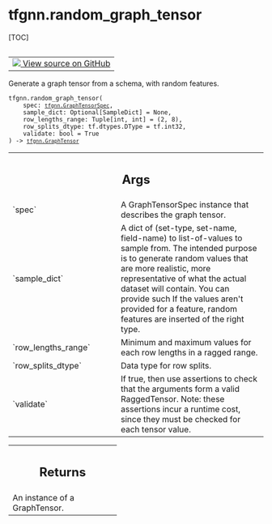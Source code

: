 # tfgnn.random_graph_tensor

[TOC]

<!-- Insert buttons and diff -->

<table class="tfo-notebook-buttons tfo-api nocontent" align="left">
<td>
  <a target="_blank" href="https://github.com/tensorflow/gnn/tree/master/tensorflow_gnn/graph/graph_tensor_random.py#L132-L225">
    <img src="https://www.tensorflow.org/images/GitHub-Mark-32px.png" />
    View source on GitHub
  </a>
</td>
</table>



Generate a graph tensor from a schema, with random features.

<pre class="devsite-click-to-copy prettyprint lang-py tfo-signature-link">
<code>tfgnn.random_graph_tensor(
    spec: <a href="../tfgnn/GraphTensorSpec.md"><code>tfgnn.GraphTensorSpec</code></a>,
    sample_dict: Optional[SampleDict] = None,
    row_lengths_range: Tuple[int, int] = (2, 8),
    row_splits_dtype: tf.dtypes.DType = tf.int32,
    validate: bool = True
) -> <a href="../tfgnn/GraphTensor.md"><code>tfgnn.GraphTensor</code></a>
</code></pre>



<!-- Placeholder for "Used in" -->


<!-- Tabular view -->
 <table class="responsive fixed orange">
<colgroup><col width="214px"><col></colgroup>
<tr><th colspan="2"><h2 class="add-link">Args</h2></th></tr>

<tr>
<td>
`spec`
</td>
<td>
A GraphTensorSpec instance that describes the graph tensor.
</td>
</tr><tr>
<td>
`sample_dict`
</td>
<td>
A dict of (set-type, set-name, field-name) to list-of-values to
sample from. The intended purpose is to generate random values that are
more realistic, more representative of what the actual dataset will
contain. You can provide such If the values aren't provided for a feature,
random features are inserted of the right type.
</td>
</tr><tr>
<td>
`row_lengths_range`
</td>
<td>
Minimum and maximum values for each row lengths in a
ragged range.
</td>
</tr><tr>
<td>
`row_splits_dtype`
</td>
<td>
Data type for row splits.
</td>
</tr><tr>
<td>
`validate`
</td>
<td>
If true, then use assertions to check that the arguments form a
valid RaggedTensor. Note: these assertions incur a runtime cost, since
they must be checked for each tensor value.
</td>
</tr>
</table>



<!-- Tabular view -->
 <table class="responsive fixed orange">
<colgroup><col width="214px"><col></colgroup>
<tr><th colspan="2"><h2 class="add-link">Returns</h2></th></tr>
<tr class="alt">
<td colspan="2">
An instance of a GraphTensor.
</td>
</tr>

</table>

